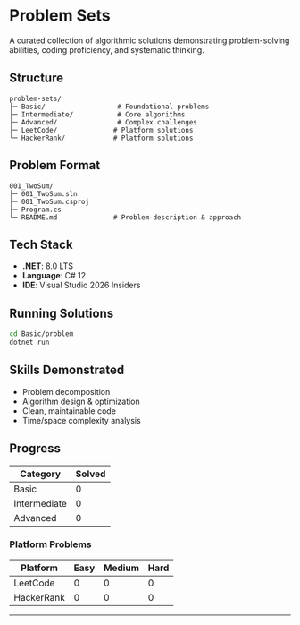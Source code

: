 ﻿# Problem Sets

A curated collection of algorithmic solutions demonstrating problem-solving abilities, coding proficiency, and systematic thinking.

## Structure

```
problem-sets/
├─ Basic/                  # Foundational problems
├─ Intermediate/           # Core algorithms
├─ Advanced/               # Complex challenges
├─ LeetCode/              # Platform solutions
└─ HackerRank/            # Platform solutions
```

## Problem Format

```
001_TwoSum/
├─ 001_TwoSum.sln
├─ 001_TwoSum.csproj
├─ Program.cs
└─ README.md              # Problem description & approach
```

## Tech Stack

- **.NET**: 8.0 LTS
- **Language**: C# 12
- **IDE**: Visual Studio 2026 Insiders

## Running Solutions

```bash
cd Basic/problem
dotnet run
```

## Skills Demonstrated

- Problem decomposition
- Algorithm design & optimization
- Clean, maintainable code
- Time/space complexity analysis

## Progress

| Category | Solved |
|----------|--------|
| Basic | 0 |
| Intermediate | 0 |
| Advanced | 0 |

### Platform Problems

| Platform | Easy | Medium | Hard |
|----------|------|--------|------|
| LeetCode | 0 | 0 | 0 |
| HackerRank | 0 | 0 | 0 |

---